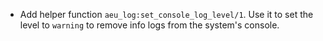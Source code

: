 * Add helper function `aeu_log:set_console_log_level/1`. Use it to set the level
    to `warning` to remove info logs from the system's console.
